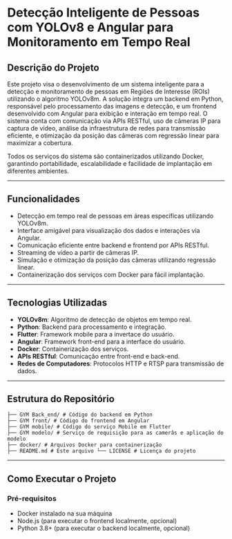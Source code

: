 # Detecção Inteligente de Pessoas com YOLOv8 e Angular para Monitoramento em Tempo Real

## Descrição do Projeto

Este projeto visa o desenvolvimento de um sistema inteligente para a detecção e monitoramento de pessoas em Regiões de Interesse (ROIs) utilizando o algoritmo YOLOv8m. A solução integra um backend em Python, responsável pelo processamento das imagens e detecção, e um frontend desenvolvido com Angular para exibição e interação em tempo real. O sistema conta com comunicação via APIs RESTful, uso de câmeras IP para captura de vídeo, análise da infraestrutura de redes para transmissão eficiente, e otimização da posição das câmeras com regressão linear para maximizar a cobertura.

Todos os serviços do sistema são containerizados utilizando Docker, garantindo portabilidade, escalabilidade e facilidade de implantação em diferentes ambientes.

---

## Funcionalidades

- Detecção em tempo real de pessoas em áreas específicas utilizando YOLOv8m.
- Interface amigável para visualização dos dados e interações via Angular.
- Comunicação eficiente entre backend e frontend por APIs RESTful.
- Streaming de vídeo a partir de câmeras IP.
- Simulação e otimização da posição das câmeras utilizando regressão linear.
- Containerização dos serviços com Docker para fácil implantação.

---

## Tecnologias Utilizadas

- **YOLOv8m**: Algoritmo de detecção de objetos em tempo real.
- **Python**: Backend para processamento e integração.
- **Flutter**: Framework mobile para a invertace do usuário. 
- **Angular**: Framework front-end para a interface do usuário.
- **Docker**: Containerização dos serviços.
- **APIs RESTful**: Comunicação entre front-end e back-end.
- **Redes de Computadores**: Protocolos HTTP e RTSP para transmissão de dados.

---

## Estrutura do Repositório

 ```
 ├── GYM Back_end/ # Código do backend em Python
 ├── GYM front/ # Código do frontend em Angular
 ├── GYM mobile/ # Código do serviço Mobile em Flutter
 ├── GYM modelo/ # Serviço de requisição para as camerâs e aplicação do modelo
 ├── docker/ # Arquivos Docker para containerização
 ├── README.md # Este arquivo └── LICENSE # Licença do projeto
 ``` 


---

## Como Executar o Projeto

### Pré-requisitos

- Docker instalado na sua máquina
- Node.js (para executar o frontend localmente, opcional)
- Python 3.8+ (para executar o backend localmente, opcional)



   
